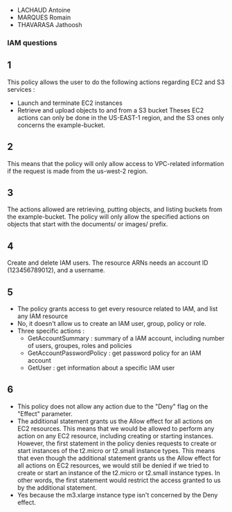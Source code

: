 - LACHAUD Antoine
- MARQUES Romain
- THAVARASA Jathoosh

### IAM questions
## 1
This policy allows the user to do the following actions regarding EC2 and S3 services :
- Launch and terminate EC2 instances
- Retrieve and upload objects to and from a S3 bucket
Theses EC2 actions can only be done in the US-EAST-1 region, and the S3 ones only concerns the example-bucket.

## 2
This means that the policy will only allow access to VPC-related information if the request is made from the us-west-2 region.

## 3
The actions allowed are retrieving, putting objects, and listing buckets from the example-bucket. The policy will only allow the specified actions on objects that start with the documents/ or images/ prefix.

## 4
Create and delete IAM users. The resource ARNs needs an account ID (123456789012), and a username.

## 5
- The policy grants access to get every resource related to IAM, and list any IAM resource
- No, it doesn't allow us to create an IAM user, group, policy or role.
- Three specific actions :
  - GetAccountSummary : summary of a IAM account, including number of users, groupes, roles and policies
  - GetAccountPasswordPolicy : get password policy for an IAM account
  - GetUser : get information about a specific IAM user

## 6
- This policy does not allow any action due to the "Deny" flag on the "Effect" parameter.
- The additional statement grants us the Allow effect for all actions on EC2 resources. This means that we would be allowed to perform any action on any EC2 resource, including creating or starting instances. However, the first statement in the policy denies requests to create or start instances of the t2.micro or t2.small instance types. This means that even though the additional statement grants us the Allow effect for all actions on EC2 resources, we would still be denied if we tried to create or start an instance of the t2.micro or t2.small instance types. In other words, the first statement would restrict the access granted to us by the additional statement.
- Yes because the m3.xlarge instance type isn't concerned by the Deny effect.
